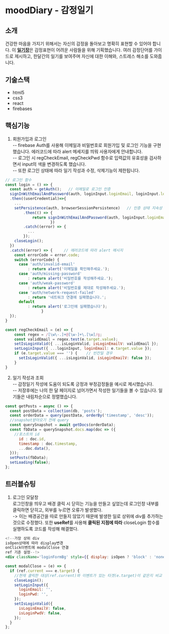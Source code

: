 # moodDiary - 감정일기

## 소개
 건강한 마음을 가지기 위해서는 자신의 감정을 돌아보고 명확히 표현할 수 있어야 합니다. 이 [**일기장**](https://yeoreum-han.github.io/react_mooddiary)은 감정표현이 어려운 사람들을 위해 기획했습니다. 여러 감정단어를 가이드로 제시하고, 한달간의 일기를 보여주며 자신에 대한 이해와, 스트레스 해소를 도와줍니다.

## 기술스택
 * html5
 * css3
 * react 
 * firebases

## 핵심기능  
1. 회원가입과 로그인  
-- firebase Auth를 사용해 이메일과 비밀번호로 회원가입 및 로그인 기능을 구현했습니다. 에러코드에 따라 alert 메세지를 띄워 사용자에게 안내합니다.  
-- 로그인 시 regCheckEmail, regCheckPwd 함수로 입력값의 유효성을 검사하면서 input의 색을 변경하도록 했습니다.  
-- 또한 로그인 상태에 따라 일기 작성과 수정, 삭제기능이 제한됩니다.
```js
// 로그인 함수
const login = () => {
  const auth = getAuth();   // 이메일로 로그인 인증
  signInWithEmailAndPassword(auth, loginInput.loginEmail, loginInput.loginPwd)
  .then((userCredential)=>{
    ...
    setPersistence(auth, browserSessionPersistence)   // 인증 상태 지속성 -브라우저세션으로 설정
        .then(() => {
            return signInWithEmailAndPassword(auth, loginInput.loginEmail, loginInput.loginPwd);
                    })
        .catch((error) => {
          ...
        });
    closeLogin();
  })
  .catch((error) => {     // 에러코드에 따라 alert 메시지
    const errorCode = error.code;
    switch (errorCode) {
      case 'auth/invalid-email'
          : return alert('이메일을 확인해주세요.');
      case 'auth/missing-password'
          : return alert('비밀번호를 작성해주세요.');
      case 'auth/weak-password'
          : return alert('비밀번호를 제대로 작성해주세요.');
      case 'auth/network-request-failed'
          : return '네트워크 연결에 실패했습니다.';
      default
          : return alert('로그인에 실패했습니다');
                }
  });
}
```
```js
const regCheckEmail = (e) => {
    const regex = /[\w\-.]+@[\w-]+\.[\w]/g;
    const validEmail = regex.test(e.target.value);
    setIsLoginValid({ ...isLoginValid, isLoginEmailV: validEmail });    // boolean 타입의 isLoginValid 변수
    setLoginInput({ ...loginInput, loginEmail: e.target.value });
    if (e.target.value === '') {    // 빈칸일 경우
      setIsLoginValid({ ...isLoginValid, isLoginEmailV: false });
    }
}
```
2. 일기 작성과 조회  
-- 감정일기 작성에 도움이 되도록 긍정과 부정감정들을 예시로 제시했습니다.  
-- 저장후에는 나의 한 달 페이지로 넘어가면서 작성한 일기들을 볼 수 있습니다. 일기들은 내림차순으로 정렬했습니다. 
```js
const getPosts = async () => {
  const postData = collection(db, 'posts');
  const orderData = query(postData, orderBy('timestamp', 'desc'));
  //snapshot받아오기 전에 query
  const querySnapshot = await getDocs(orderData);
  const fbData = querySnapshot.docs.map(doc => ({
    //포스트의 id 
      id : doc.id,
      timestamp : doc.timestamp,
      ...doc.data(),
  }));
  setPosts(fbData);
  setLoading(false);
};
```

## 트러블슈팅
1. 로그인 모달창  
로그인창을 띄우고 배경 클릭 시 닫히는 기능을 만들고 싶었는데 로그인창 내부를 클릭하면 닫히고, 외부를 누르면 오류가 발생했다.  
-> 이는 배경공간을 따로 만들지 않았기 때문에 발생한 일로 상위에 div를 추가하는 것으로 수정했다. 또한 **useRef**를 사용해 **클릭된 지점에 따라** closeLogin 함수를 실행하도록 코드를 작성해 해결했다. 

```jsx
<!--가장 상위 div
isOpen상태에 따라 display변경
onClick이벤트에 modalClose 연결
ref 기준 설정--!>
<div className='loginFormBg' style={{ display: isOpen ? 'block' : 'none' }} onClick={(e) => { modalClose(e) }} ref={ref}> 
```
```js
const modalClose = (e) => {
  if (ref.current === e.target) {  
    //현재 클릭한 대상(ref.current)와 이벤트가 있는 타겟(e.target)이 같은지 비교
    closeLogin();
    setLoginInput({
      loginEmail: '',
      loginPwd: '',
    });
    setIsLoginValid({
      isLoginEmailV: false,
      isLoginPwdV: false,
    });
  }
};
```
